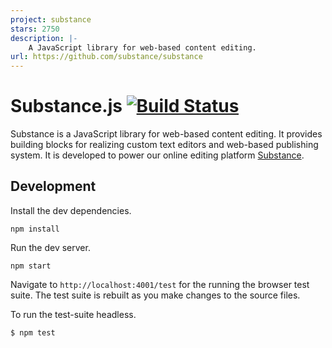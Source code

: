 ```yaml
---
project: substance
stars: 2750
description: |-
    A JavaScript library for web-based content editing.
url: https://github.com/substance/substance
---
```


# Substance.js [![Build Status](https://travis-ci.org/substance/substance.svg?branch=devel)](https://travis-ci.org/substance/substance)

Substance is a JavaScript library for web-based content editing. It provides building blocks for realizing custom text editors and web-based publishing system. It is developed to power our online editing platform [Substance](http://substance.io).

## Development

Install the dev dependencies.

```
npm install
```

Run the dev server.

```
npm start
```

Navigate to `http://localhost:4001/test` for the running the browser test suite. The test suite is rebuilt as you make changes to the source files.

To run the test-suite headless.

```
$ npm test
```

